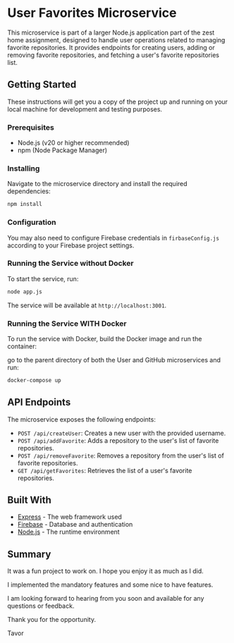 # User Favorites Microservice

This microservice is part of a larger Node.js application part of the zest home assignment, designed to handle user operations related to managing favorite repositories. It provides endpoints for creating users, adding or removing favorite repositories, and fetching a user's favorite repositories list.

## Getting Started

These instructions will get you a copy of the project up and running on your local machine for development and testing purposes.

### Prerequisites

- Node.js (v20 or higher recommended)
- npm (Node Package Manager)

### Installing

Navigate to the microservice directory and install the required dependencies:

```bash
npm install
```

### Configuration

You may also need to configure Firebase credentials in `firbaseConfig.js` according to your Firebase project settings.

### Running the Service without Docker

To start the service, run:

```bash
node app.js
```

The service will be available at `http://localhost:3001`.

### Running the Service WITH Docker

To run the service with Docker, build the Docker image and run the container:

go to the parent directory of both the User and GitHub microservices and run:

```bash
docker-compose up
```

## API Endpoints

The microservice exposes the following endpoints:

- `POST /api/createUser`: Creates a new user with the provided username.
- `POST /api/addFavorite`: Adds a repository to the user's list of favorite repositories.
- `POST /api/removeFavorite`: Removes a repository from the user's list of favorite repositories.
- `GET /api/getFavorites`: Retrieves the list of a user's favorite repositories.

## Built With

- [Express](https://expressjs.com/) - The web framework used
- [Firebase](https://firebase.google.com/) - Database and authentication
- [Node.js](https://nodejs.org/) - The runtime environment

## Summary

It was a fun project to work on. I hope you enjoy it as much as I did.

I implemented the mandatory features and some nice to have features.

I am looking forward to hearing from you soon and available for any questions or feedback.

Thank you for the opportunity.

Tavor
